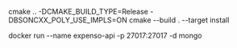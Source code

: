 cmake .. -DCMAKE_BUILD_TYPE=Release -DBSONCXX_POLY_USE_IMPLS=ON
cmake --build . --target install

docker run --name expenso-api -p 27017:27017 -d mongo

